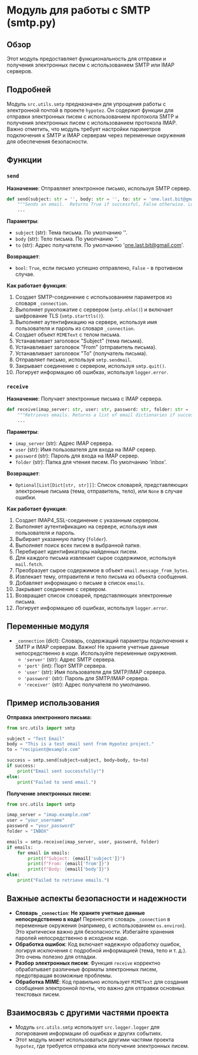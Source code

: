 # Модуль для работы с SMTP (smtp.py)

## Обзор

Этот модуль предоставляет функциональность для отправки и получения электронных писем с использованием SMTP или IMAP серверов.

## Подробней

Модуль `src.utils.smtp` предназначен для упрощения работы с электронной почтой в проекте `hypotez`. Он содержит функции для отправки электронных писем с использованием протокола SMTP и получения электронных писем с использованием протокола IMAP. Важно отметить, что модуль требует настройки параметров подключения к SMTP и IMAP серверам через переменные окружения для обеспечения безопасности.

## Функции

### `send`

**Назначение**: Отправляет электронное письмо, используя SMTP сервер.

```python
def send(subject: str = '', body: str = '', to: str = 'one.last.bit@gmail.com') -> bool:
    """Sends an email.  Returns True if successful, False otherwise. Logs errors."""
    ...
```

**Параметры**:

-   `subject` (str): Тема письма. По умолчанию ''.
-   `body` (str): Тело письма. По умолчанию ''.
-   `to` (str): Адрес получателя. По умолчанию 'one.last.bit@gmail.com'.

**Возвращает**:

-   `bool`: `True`, если письмо успешно отправлено, `False` - в противном случае.

**Как работает функция**:

1.  Создает SMTP-соединение с использованием параметров из словаря `_connection`.
2.  Выполняет рукопожатие с сервером (`smtp.ehlo()`) и включает шифрование TLS (`smtp.starttls()`).
3.  Выполняет аутентификацию на сервере, используя имя пользователя и пароль из словаря `_connection`.
4.  Создает объект `MIMEText` с телом письма.
5.  Устанавливает заголовок "Subject" (тема письма).
6.  Устанавливает заголовок "From" (отправитель письма).
7.  Устанавливает заголовок "To" (получатель письма).
8.  Отправляет письмо, используя `smtp.sendmail`.
9.  Закрывает соединение с сервером, используя `smtp.quit()`.
10. Логирует информацию об ошибках, используя `logger.error`.

### `receive`

**Назначение**: Получает электронные письма с IMAP сервера.

```python
def receive(imap_server: str, user: str, password: str, folder: str = 'inbox') -> Optional[List[Dict[str, str]]]:
    """Retrieves emails. Returns a list of email dictionaries if successful, None otherwise. Logs errors."""
    ...
```

**Параметры**:

-   `imap_server` (str): Адрес IMAP сервера.
-   `user` (str): Имя пользователя для входа на IMAP сервер.
-   `password` (str): Пароль для входа на IMAP сервер.
-   `folder` (str): Папка для чтения писем. По умолчанию 'inbox'.

**Возвращает**:

-   `Optional[List[Dict[str, str]]]`: Список словарей, представляющих электронные письма (тема, отправитель, тело), или `None` в случае ошибки.

**Как работает функция**:

1.  Создает IMAP4\_SSL-соединение с указанным сервером.
2.  Выполняет аутентификацию на сервере, используя имя пользователя и пароль.
3.  Выбирает указанную папку (`folder`).
4.  Выполняет поиск всех писем в выбранной папке.
5.  Перебирает идентификаторы найденных писем.
6.  Для каждого письма извлекает сырое содержимое, используя `mail.fetch`.
7.  Преобразует сырое содержимое в объект `email.message_from_bytes`.
8.  Извлекает тему, отправителя и тело письма из объекта сообщения.
9.  Добавляет информацию о письме в список `emails`.
10. Закрывает соединение с сервером.
11. Возвращает список словарей, представляющих электронные письма.
12. Логирует информацию об ошибках, используя `logger.error`.

## Переменные модуля

-   `_connection` (dict): Словарь, содержащий параметры подключения к SMTP и IMAP серверам. Важно! Не храните учетные данные непосредственно в коде. Используйте переменные окружения.
    -   `'server'` (str): Адрес SMTP сервера.
    -   `'port'` (int): Порт SMTP сервера.
    -   `'user'` (str): Имя пользователя для SMTP/IMAP сервера.
    -   `'password'` (str): Пароль для SMTP/IMAP сервера.
    -   `'receiver'` (str): Адрес получателя по умолчанию.

## Пример использования

**Отправка электронного письма:**

```python
from src.utils import smtp

subject = "Test Email"
body = "This is a test email sent from Hypotez project."
to = "recipient@example.com"

success = smtp.send(subject=subject, body=body, to=to)
if success:
    print("Email sent successfully!")
else:
    print("Failed to send email.")
```

**Получение электронных писем:**

```python
from src.utils import smtp

imap_server = "imap.example.com"
user = "your_username"
password = "your_password"
folder = "INBOX"

emails = smtp.receive(imap_server, user, password, folder)
if emails:
    for email in emails:
        print(f"Subject: {email['subject']}")
        print(f"From: {email['from']}")
        print(f"Body: {email['body']}")
else:
    print("Failed to retrieve emails.")
```

## Важные аспекты безопасности и надежности

-   **Словарь `_connection`**: **Не храните учетные данные непосредственно в коде!** Перенесите словарь `_connection` в переменные окружения (например, с использованием `os.environ`). Это критически важно для безопасности. Избегайте хранения паролей непосредственно в исходном коде.
-   **Обработка ошибок**: Код включает надежную обработку ошибок, логируя исключения с подробной информацией (тема, тело и т. д.). Это очень полезно для отладки.
-   **Разбор электронных писем**: Функция `receive` корректно обрабатывает различные форматы электронных писем, предотвращая возможные проблемы.
-   **Обработка MIME**: Код правильно использует `MIMEText` для создания сообщения электронной почты, что важно для отправки основных текстовых писем.

## Взаимосвязь с другими частями проекта

-   Модуль `src.utils.smtp` использует `src.logger.logger` для логирования информации об ошибках и других событиях.
-   Этот модуль может использоваться другими частями проекта `hypotez`, где требуется отправка или получение электронных писем.